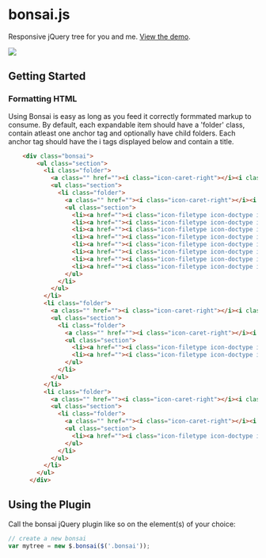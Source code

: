 bonsai.js
======

Responsive jQuery tree for you and me. [View the demo](http://jpdevries.github.io/Bonsai).

![](http://f.cl.ly/items/1W2q2812102E340e032d/Screen%20Shot%202013-08-23%20at%209.51.27%20PM.png)

## Getting Started
### Formatting HTML
Using Bonsai is easy as long as you feed it correctly formmated markup to consume. By default, each expandable item should have a 'folder' class, contain atleast one anchor tag and optionally have child folders.
Each anchor tag should have the i tags displayed below and contain a title.

```html
    <div class="bonsai">
        <ul class="section">
          <li class="folder">
            <a class="" href=""><i class="icon-caret-right"></i><i class="icon-doctype icon-columns"></i>Templates<i class="icon-chevron-sign-right"></i></a>
            <ul class="section">
              <li class="folder">
                <a class="" href=""><i class="icon-caret-right"></i><i class="icon-folder icon-doctype icon-folder-close"></i>Navigation<i class="icon-chevron-sign-right"></i></a>
                <ul class="section">
                  <li><a href=""><i class="icon-filetype icon-doctype icon-columns"></i>header<i class="icon-chevron-sign-right"></i></a></li>
                  <li><a href=""><i class="icon-filetype icon-doctype icon-columns"></i>footer<i class="icon-chevron-sign-right"></i></a></li>
                  <li><a href=""><i class="icon-filetype icon-doctype icon-columns"></i>navigation<i class="icon-chevron-sign-right"></i></a></li>
                  <li><a href=""><i class="icon-filetype icon-doctype icon-columns"></i>main-nav<i class="icon-chevron-sign-right"></i></a></li>
                  <li><a href=""><i class="icon-filetype icon-doctype icon-columns"></i>footer-open<i class="icon-chevron-sign-right"></i></a></li>
                  <li><a href=""><i class="icon-filetype icon-doctype icon-columns"></i>footer-close<i class="icon-chevron-sign-right"></i></a></li>
                  <li><a href=""><i class="icon-filetype icon-doctype icon-columns"></i>wrapper<i class="icon-chevron-sign-right"></i></a></li>
                  <li><a href=""><i class="icon-filetype icon-doctype icon-columns"></i>body-content<i class="icon-chevron-sign-right"></i></a></li>
                </ul>
              </li>
            </ul>
          </li>
          <li class="folder">
            <a class="" href=""><i class="icon-caret-right"></i><i class="icon-doctype icon-list-alt"></i>Fields<i class="icon-chevron-sign-right"></i></a>
            <ul class="section">
              <li class="folder">
                <a class="" href=""><i class="icon-caret-right"></i><i class="icon-folder icon-doctype icon-folder-close"></i>Product<i class="icon-chevron-sign-right"></i></a>
                <ul class="section">
                  <li><a href=""><i class="icon-filetype icon-doctype icon-list-alt"></i>Price<i class="icon-chevron-sign-right"></i></a></li>
                  <li><a href=""><i class="icon-filetype icon-doctype icon-list-alt"></i>Inventory<i class="icon-chevron-sign-right"></i></a></li>
                </ul>
              </li>
            </ul>
          </li>
          <li class="folder">
            <a class="" href=""><i class="icon-caret-right"></i><i class="icon-doctype icon-code"></i>Snippets<i class="icon-chevron-sign-right"></i></a>
            <ul class="section">
              <li class="folder">
                <a class="" href=""><i class="icon-caret-right"></i><i class="icon-folder icon-doctype icon-folder-close"></i>getResources<i class="icon-chevron-sign-right"></i></a>
                <ul class="section">
                  <li><a href=""><i class="icon-filetype icon-doctype icon-code"></i>getResources<i class="icon-chevron-sign-right"></i></a></li>
                </ul>
              </li>
            </ul>
          </li>
        </ul>
      </div>
```

## Using the Plugin
Call the bonsai jQuery plugin like so on the element(s) of your choice:

```js
// create a new bonsai
var mytree = new $.bonsai($('.bonsai'));
````

